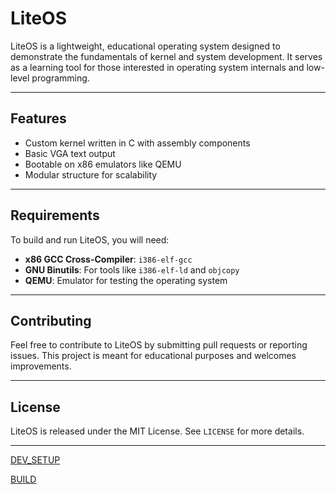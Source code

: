 # LiteOS

LiteOS is a lightweight, educational operating system designed to demonstrate the fundamentals of kernel and system development. It serves as a learning tool for those interested in operating system internals and low-level programming.

---

## Features
- Custom kernel written in C with assembly components
- Basic VGA text output
- Bootable on x86 emulators like QEMU
- Modular structure for scalability

---

## Requirements

To build and run LiteOS, you will need:

- **x86 GCC Cross-Compiler**: `i386-elf-gcc`
- **GNU Binutils**: For tools like `i386-elf-ld` and `objcopy`
- **QEMU**: Emulator for testing the operating system


---

## Contributing

Feel free to contribute to LiteOS by submitting pull requests or reporting issues. This project is meant for educational purposes and welcomes improvements.

---

## License

LiteOS is released under the MIT License. See `LICENSE` for more details.

---

[DEV_SETUP](https://github.com/torinriley/LightOS/blob/main/docs/DEV_SETUP.md)

[BUILD](https://github.com/torinriley/LightOS/blob/main/docs/BUILD.md)

